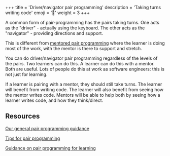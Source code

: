 +++
title = 'Driver/navigator pair programming'
description = 'Taking turns writing code'
emoji = '👥'
weight = 3
+++

A common form of pair-programming has the pairs taking turns. One acts as the "driver" - actually using the keyboard. The other acts as the "navigator" - providing directions and support.

This is different from [mentored pair programming](../mentored/) where the learner is doing most of the work, with the mentor is there to support and stretch.

You can do driver/navigator pair programming regardless of the levels of the pairs. Two learners can do this. A learner can do this with a mentor. Both are useful. Lots of people do this at work as software engineers: this is not just for learning.

If a learner is pairing with a mentor, they should still take turns. The learner will benefit from writing code. The learner will also benefit from seeing how the mentor writes code. Mentors will be able to help both by seeing how a learner writes code, and how they think/direct.

## Resources

[Our general pair programming guidance](../guidance/)

[Tips for pair programming](https://www.csteachingtips.org/tips-pair-programming)

[Guidance on pair programming for learning](https://teachtogether.tech/en/#s:classroom-pair)

